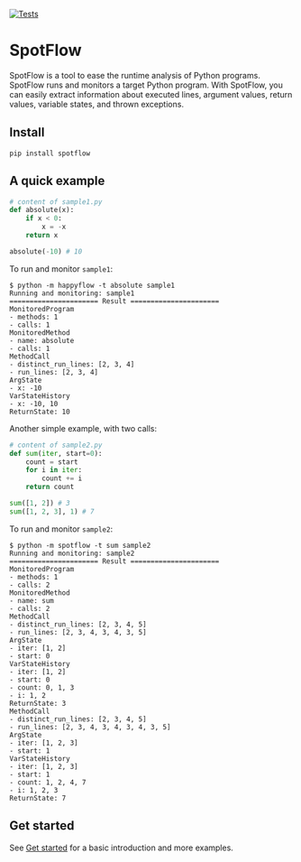 [![Tests](https://github.com/andrehora/happyflow/actions/workflows/main.yml/badge.svg)](https://github.com/andrehora/happyflow/actions/workflows/main.yml)

# SpotFlow
SpotFlow is a tool to ease the runtime analysis of Python programs.
SpotFlow runs and monitors a target Python program.
With SpotFlow, you can easily extract information about executed lines, argument values, return values, variable states, and thrown exceptions.

## Install
```
pip install spotflow
```

## A quick example

```python
# content of sample1.py
def absolute(x):
    if x < 0:
        x = -x
    return x

absolute(-10) # 10
```

To run and monitor `sample1`:
```
$ python -m happyflow -t absolute sample1
Running and monitoring: sample1
====================== Result ======================
MonitoredProgram
- methods: 1
- calls: 1
MonitoredMethod
- name: absolute
- calls: 1
MethodCall
- distinct_run_lines: [2, 3, 4]
- run_lines: [2, 3, 4]
ArgState
- x: -10
VarStateHistory
- x: -10, 10
ReturnState: 10
```

Another simple example, with two calls:

```python
# content of sample2.py
def sum(iter, start=0):
    count = start
    for i in iter:
        count += i
    return count

sum([1, 2]) # 3
sum([1, 2, 3], 1) # 7
```

To run and monitor `sample2`:
```
$ python -m spotflow -t sum sample2
Running and monitoring: sample2
====================== Result ======================
MonitoredProgram
- methods: 1
- calls: 2
MonitoredMethod
- name: sum
- calls: 2
MethodCall
- distinct_run_lines: [2, 3, 4, 5]
- run_lines: [2, 3, 4, 3, 4, 3, 5]
ArgState
- iter: [1, 2]
- start: 0
VarStateHistory
- iter: [1, 2]
- start: 0
- count: 0, 1, 3
- i: 1, 2
ReturnState: 3
MethodCall
- distinct_run_lines: [2, 3, 4, 5]
- run_lines: [2, 3, 4, 3, 4, 3, 4, 3, 5]
ArgState
- iter: [1, 2, 3]
- start: 1
VarStateHistory
- iter: [1, 2, 3]
- start: 1
- count: 1, 2, 4, 7
- i: 1, 2, 3
ReturnState: 7
```

## Get started

See [Get started](get-started.md) for a basic introduction and more examples.

